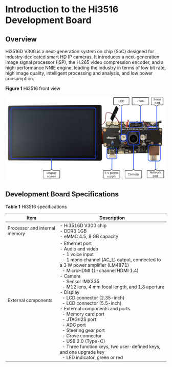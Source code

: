 # Introduction to the Hi3516 Development Board


## Overview

Hi3516D V300 is a next-generation system on chip (SoC) designed for industry-dedicated smart HD IP cameras. It introduces a next-generation image signal processor (ISP), the H.265 video compression encoder, and a high-performance NNIE engine, leading the industry in terms of low bit rate, high image quality, intelligent processing and analysis, and low power consumption.

**Figure 1** Hi3516 front view

  ![en-us_image_0000001227082182](figures/en-us_image_0000001227082182.png)


## Development Board Specifications

**Table 1** Hi3516 specifications

| Item| Description|
| -------- | -------- |
| Processor and internal memory| -&nbsp;Hi3516D V300 chip<br>-&nbsp;DDR3&nbsp;1GB<br>-&nbsp;eMMC 4.5, 8 GB capacity|
| External components| -&nbsp;Ethernet port<br>-&nbsp;Audio and video<br>&nbsp;&nbsp;-&nbsp;1 voice input<br>&nbsp;&nbsp;-&nbsp;1 mono channel (AC_L) output, connected to a 3 W power amplifier (LM4871)<br>&nbsp;&nbsp;-&nbsp;MicroHDMI (1-channel HDMI 1.4)<br>-&nbsp;Camera<br>&nbsp;&nbsp;-&nbsp;Sensor IMX335<br>&nbsp;&nbsp;-&nbsp;M12 lens, 4 mm focal length, and 1.8 aperture<br>-&nbsp;Display<br>&nbsp;&nbsp;-&nbsp;LCD connector (2.35-inch)<br>&nbsp;&nbsp;-&nbsp;LCD connector (5.5-inch)<br>-&nbsp;External components and ports<br>&nbsp;&nbsp;-&nbsp;Memory card port<br>&nbsp;&nbsp;-&nbsp;JTAG/I2S port<br>&nbsp;&nbsp;-&nbsp;ADC port<br>&nbsp;&nbsp;-&nbsp;Steering gear port<br>&nbsp;&nbsp;-&nbsp;Grove connector<br>&nbsp;&nbsp;-&nbsp;USB 2.0 (Type-C)<br>&nbsp;&nbsp;-&nbsp;Three function keys, two user-defined keys, and one upgrade key<br>&nbsp;&nbsp;-&nbsp;LED indicator, green or red|
